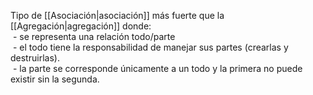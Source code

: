 Tipo de [[Asociación|asociación]] más fuerte que la [[Agregación|agregación]] donde:  
 - se representa una relación todo/parte   
 - el todo tiene la responsabilidad de manejar sus partes (crearlas y destruirlas).  
 - la parte se corresponde únicamente a un todo y la primera no puede existir sin la segunda.
